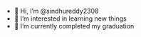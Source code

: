 - 👋 Hi, I’m @sindhureddy2308
- 👀 I’m interested in learning new things
- 🌱 I’m currently completed my graduation
  

<!---
sindhureddy2308/sindhureddy2308 is a ✨ special ✨ repository because its `README.md` (this file) appears on your GitHub profile.
You can click the Preview link to take a look at your changes.
--->
